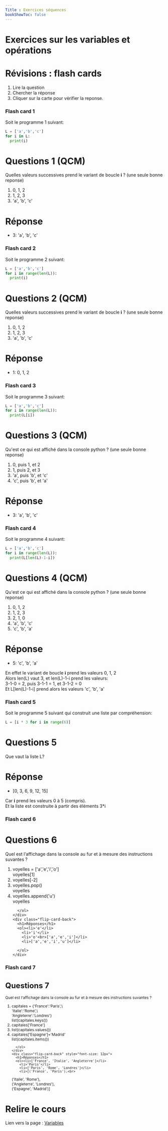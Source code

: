 ```yaml
---
Title : Exercices séquences
bookShowToc: false
---
```


# Exercices sur les variables et opérations

# Révisions : flash cards
1. Lire la question
2. Chercher la réponse
3. Cliquer sur la carte pour vérifier la reponse.

### Flash card 1
Soit le programme 1 suivant:

```python
L = ['a','b','c']
for i in L:
  print(i)
```

<div class="flip-card">
  <div class="flip-card-inner">
    <div class="flip-card-front">
      <h1>Questions 1 (QCM)</h1>
      Quelles valeurs successives prend le variant de boucle <b>i</b> ? (une seule bonne reponse)
      <ol><li>0, 1, 2</li>
        <li>1, 2, 3 </li>
        <li>'a', 'b', 'c'</li>
      </ol>
    </div>
    <div class="flip-card-back">
      <h1>Réponse</h1>
      <ul><li>3: 'a', 'b', 'c'</li>
      </ul>
    </div>
  </div>
</div>

### Flash card 2
Soit le programme 2 suivant:

```python
L = ['a','b','c']
for i in range(len(L)):
  print(i)
```

<div class="flip-card">
  <div class="flip-card-inner">
    <div class="flip-card-front">
      <h1>Questions 2 (QCM)</h1>
      Quelles valeurs successives prend le variant de boucle <b>i</b> ? (une seule bonne reponse)
      <ol><li>0, 1, 2</li>
        <li>1, 2, 3 </li>
        <li>'a', 'b', 'c'</li>
      </ol>
    </div>
    <div class="flip-card-back">
      <h1>Réponse</h1>
      <ul><li>1: 0, 1, 2</li>
      </ul>
    </div>
  </div>
</div>

### Flash card 3

Soit le programme 3 suivant:

```python
L = ['a','b','c']
for i in range(len(L)):
  print(L[i])
```

<div class="flip-card">
  <div class="flip-card-inner">
    <div class="flip-card-front">
      <h1>Questions 3 (QCM)</h1>
      Qu'est ce qui est affiché dans la console python ? (une seule bonne reponse)
      <ol><li>0, puis 1, et 2</li>
        <li>1, puis 2, et 3 </li>
        <li>'a', puis 'b', et 'c'</li>
        <li>'c', puis 'b', et 'a'</li>
      </ol>
    </div>
    <div class="flip-card-back">
      <h1>Réponse</h1>
      <ul><li>3: 'a', 'b', 'c'</li>
      </ul>
    </div>
  </div>
</div>

### Flash card 4

Soit le programme 4 suivant:

```python
L = ['a','b','c']
for i in range(len(L)):
  print(L[len(L)-1-i])
```

<div class="flip-card">
  <div class="flip-card-inner">
    <div class="flip-card-front">
      <h1>Questions 4 (QCM)</h1>
      Qu'est ce qui est affiché dans la console python ? (une seule bonne reponse)
      <ol><li>0, 1, 2</li>
        <li>1, 2, 3 </li>
        <li>2, 1, 0</li>
        <li>'a', 'b', 'c'</li>
        <li>'c', 'b', 'a'</li>
      </ol>
    </div>
    <div class="flip-card-back">
      <h1>Réponse</h1>
      <ul><li>5: 'c', 'b', 'a'</li>
      </ul>
      <p>En effet le variant de boucle <b>i</b> prend les valeurs 0, 1, 2<br>
        Alors len(L) vaut 3, et len(L)-1-i prend les valeurs:<br>
        3-1-0 = 2, puis 3-1-1 = 1, et 3-1-2 = 0<br>
      Et L[len(L)-1-i] prend alors les valeurs 'c', 'b', 'a'</p>
    </div>
  </div>
</div>

### Flash card 5

Soit le programme 5 suivant qui construit une liste par compréhension:

```python
L = [i * 3 for i in range(6)]
```

<div class="flip-card">
  <div class="flip-card-inner">
    <div class="flip-card-front">
      <h1>Questions 5 </h1>
      Que vaut la liste L?
    </div>
    <div class="flip-card-back">
      <h1>Réponse</h1>
      <ul><li>[0, 3, 6, 9, 12, 15]</li>
      </ul>
      Car <b>i</b> prend les valeurs 0 à 5 (compris).<br>
      Et la liste est construite à partir des éléments 3*i
    </div>
  </div>
</div>


### Flash card 6

<div class="flip-card">
  <div class="flip-card-inner">
    <div class="flip-card-front" style="font-size: 14px">
      <h1>Questions 6</h1>
      Quel est l&lsquo;affichage dans la console au fur et à mesure des instructions suvantes ?
      <ol><li>voyelles = ['a','e','i','o']<br>
      voyelles[1]
      </li>
        <li>voyelles[-2]</li>
        <li>voyelles.pop()<br>voyelles</li>
        <li>voyelles.append('u')<br>voyelles</li>
        
      </ol>
    </div>
    <div class="flip-card-back">
      <h1>Réponses</h1>
      <ol><li>'e'</li>
        <li>'i'</li>
        <li>'o'<br>['a','e','i']</li>
        <li>['a','e','i','u']</li>
        
      </ol>
    </div>
  </div>
</div>

### Flash card 7

<div class="flip-card">
  <div class="flip-card-inner">
    <div class="flip-card-front" style="font-size: 12px">
      <h1>Questions 7</h1>
      Quel est l&lsquo;affichage dans la console au fur et à mesure des instructions suvantes ?
      <ol><li>capitales = {'France':'Paris',\<br>'Italie':'Rome',\<br>'Angleterre':'Londres'}
<br>list(capitales.keys())</li>
        <li>capitales['France']</li>
        <li>list(capitales.values())</li>
        <li>capitales['Espagne']='Madrid'<br>list(capitales.items())</li>

      </ol>
    </div>
    <div class="flip-card-back" style="font-size: 12px">
      <h1>Réponses</h1>
      <ol><li>['France', 'Italie', 'Angleterre']</li>
        <li>'Paris'</li>
        <li>['Paris', 'Rome', 'Londres']</li>
        <li>[('France', 'Paris'),<br>
 ('Italie', 'Rome'),<br>
 ('Angleterre', 'Londres'),<br>
 ('Espagne', 'Madrid')]</li>
      </ol>
    </div>
  </div>
</div>

# Relire le cours
Lien vers la page : <a href="/docs/python/pages/variables/page1/">Variables</a>


<script type="text/javascript" src="/scripts/flash_cards.js"></script>